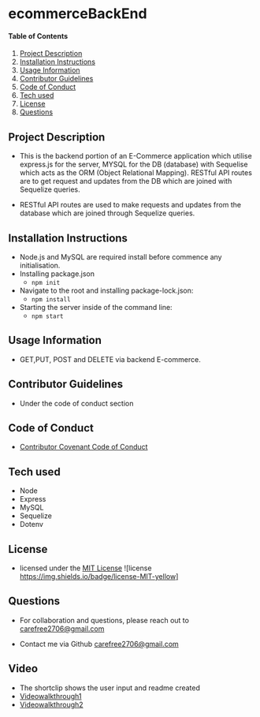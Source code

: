 # ecommerceBackEnd
    
#### Table of Contents
1. [Project Description](#project-description)
2. [Installation Instructions](#installation-instructions)
3. [Usage Information](#usage-information)
4. [Contributor Guidelines](#contributor-guidelines)
5. [Code of Conduct](#code-of-conduct)
6. [Tech used](#Tech_used)
7. [License](#license)
8. [Questions](#questions)



## Project Description
* This is the backend portion of an E-Commerce application which utilise express.js for the server, MYSQL for the DB (database) with Sequelise which acts as the ORM (Object Relational Mapping). RESTful API routes are to get request and updates from the DB which are joined with Sequelize queries.

* RESTful API routes are used to make requests and updates from the database which are joined through Sequelize queries.

## Installation Instructions
- Node.js and MySQL are required install before commence any initialisation.
- Installing package.json
  - `npm init`
- Navigate to the root and installing package-lock.json: 
  - `npm install`
- Starting the server inside of  the command line:
  - `npm start`

## Usage Information
* GET,PUT, POST and DELETE via backend E-commerce.

## Contributor Guidelines
* Under the code of conduct section

## Code of Conduct
* [Contributor Covenant Code of Conduct](https://www.contributor-covenant.org/version/2/0/code_of_conduct/code_of_conduct.md)

## Tech used
* Node
* Express
* MySQL
* Sequelize
* Dotenv

## License
* licensed under the [MIT License](LICENSE.txt) ![license https://img.shields.io/badge/license-MIT-yellow]

## Questions
* For collaboration and questions, please reach out to carefree2706@gmail.com

* Contact me via Github [carefree2706@gmail.com](http://github.com/carefree2706@gmail.com)

## Video

* The shortclip shows the user input and readme created
* [Videowalkthrough1](https://drive.google.com/file/d/1VMf2E9__fAnxPLSC7eTqllgxwXyMZgPl/view?usp=sharing)
* [Videowalkthrough2](https://drive.google.com/file/d/1MeWIYnwLPhddj1gDMoZToD54vqBFQXW0/view?usp=sharing)